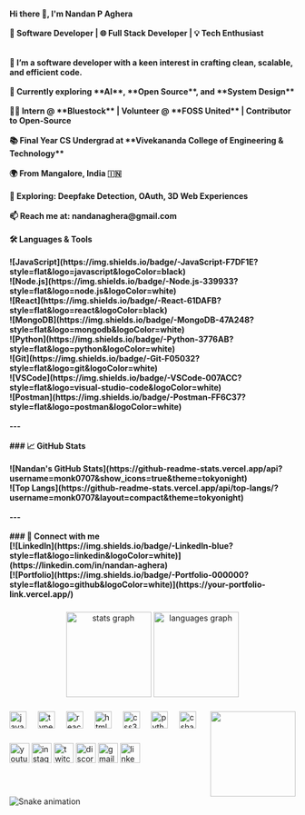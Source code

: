 <h4 align="left">Hi there 👋, I'm Nandan P Aghera  <br><br> 🚀 Software Developer | 🌐 Full Stack Developer | 💡 Tech Enthusiast<br><br><br>🎯 I’m a software developer with a keen interest in crafting clean, scalable, and efficient code.  <br><br>🌱 Currently exploring **AI**, **Open Source**, and **System Design**  <br><br>👨‍💻 Intern @ **Bluestock** | Volunteer @ **FOSS United** | Contributor to Open-Source  <br><br>📚 Final Year CS Undergrad at **Vivekananda College of Engineering & Technology**  <br><br>🌍 From Mangalore, India 🇮🇳 <br> <br>🧠 Exploring: Deepfake Detection, OAuth, 3D Web Experiences  <br><br>📫 Reach me at: nandanaghera@gmail.com  <br><br>🛠️ Languages & Tools<br><br>![JavaScript](https://img.shields.io/badge/-JavaScript-F7DF1E?style=flat&logo=javascript&logoColor=black)<br>![Node.js](https://img.shields.io/badge/-Node.js-339933?style=flat&logo=node.js&logoColor=white)<br>![React](https://img.shields.io/badge/-React-61DAFB?style=flat&logo=react&logoColor=black)<br>![MongoDB](https://img.shields.io/badge/-MongoDB-47A248?style=flat&logo=mongodb&logoColor=white)<br>![Python](https://img.shields.io/badge/-Python-3776AB?style=flat&logo=python&logoColor=white)<br>![Git](https://img.shields.io/badge/-Git-F05032?style=flat&logo=git&logoColor=white)<br>![VSCode](https://img.shields.io/badge/-VSCode-007ACC?style=flat&logo=visual-studio-code&logoColor=white)<br>![Postman](https://img.shields.io/badge/-Postman-FF6C37?style=flat&logo=postman&logoColor=white)<br><br>---<br><br>
### 📈 GitHub Stats<br><br>![Nandan's GitHub Stats](https://github-readme-stats.vercel.app/api?username=monk0707&show_icons=true&theme=tokyonight)<br>![Top Langs](https://github-readme-stats.vercel.app/api/top-langs/?username=monk0707&layout=compact&theme=tokyonight)<br><br>---<br><br>
### 🔗 Connect with me  <br>[![LinkedIn](https://img.shields.io/badge/-LinkedIn-blue?style=flat&logo=linkedin&logoColor=white)](https://linkedin.com/in/nandan-aghera)  <br>[![Portfolio](https://img.shields.io/badge/-Portfolio-000000?style=flat&logo=github&logoColor=white)](https://your-portfolio-link.vercel.app/)</h4>

###

<div align="center">
  <img src="https://github-readme-stats.vercel.app/api?username=nandan29300&hide_title=false&hide_rank=false&show_icons=true&include_all_commits=true&count_private=true&disable_animations=false&theme=dracula&locale=en&hide_border=false" height="150" alt="stats graph"  />
  <img src="https://github-readme-stats.vercel.app/api/top-langs?username=nandan29300&locale=en&hide_title=false&layout=compact&card_width=320&langs_count=5&theme=dracula&hide_border=false" height="150" alt="languages graph"  />
</div>

###

<img align="right" height="150" src="https://i.imgflip.com/65efzo.gif"  />

###

<div align="left">
  <img src="https://cdn.jsdelivr.net/gh/devicons/devicon/icons/javascript/javascript-original.svg" height="30" alt="javascript logo"  />
  <img width="12" />
  <img src="https://cdn.jsdelivr.net/gh/devicons/devicon/icons/typescript/typescript-original.svg" height="30" alt="typescript logo"  />
  <img width="12" />
  <img src="https://cdn.jsdelivr.net/gh/devicons/devicon/icons/react/react-original.svg" height="30" alt="react logo"  />
  <img width="12" />
  <img src="https://cdn.jsdelivr.net/gh/devicons/devicon/icons/html5/html5-original.svg" height="30" alt="html5 logo"  />
  <img width="12" />
  <img src="https://cdn.jsdelivr.net/gh/devicons/devicon/icons/css3/css3-original.svg" height="30" alt="css3 logo"  />
  <img width="12" />
  <img src="https://cdn.jsdelivr.net/gh/devicons/devicon/icons/python/python-original.svg" height="30" alt="python logo"  />
  <img width="12" />
  <img src="https://cdn.jsdelivr.net/gh/devicons/devicon/icons/csharp/csharp-original.svg" height="30" alt="csharp logo"  />
</div>

###

<div align="left">
  <img src="https://img.shields.io/static/v1?message=Youtube&logo=youtube&label=&color=FF0000&logoColor=white&labelColor=&style=for-the-badge" height="35" alt="youtube logo"  />
  <img src="https://img.shields.io/static/v1?message=Instagram&logo=instagram&label=&color=E4405F&logoColor=white&labelColor=&style=for-the-badge" height="35" alt="instagram logo"  />
  <img src="https://img.shields.io/static/v1?message=Twitch&logo=twitch&label=&color=9146FF&logoColor=white&labelColor=&style=for-the-badge" height="35" alt="twitch logo"  />
  <img src="https://img.shields.io/static/v1?message=Discord&logo=discord&label=&color=7289DA&logoColor=white&labelColor=&style=for-the-badge" height="35" alt="discord logo"  />
  <img src="https://img.shields.io/static/v1?message=Gmail&logo=gmail&label=&color=D14836&logoColor=white&labelColor=&style=for-the-badge" height="35" alt="gmail logo"  />
  <img src="https://img.shields.io/static/v1?message=LinkedIn&logo=linkedin&label=&color=0077B5&logoColor=white&labelColor=&style=for-the-badge" height="35" alt="linkedin logo"  />
</div>

###

<br clear="both">

<img src="https://raw.githubusercontent.com/nandan29300/nandan29300/output/snake.svg" alt="Snake animation" />

###
